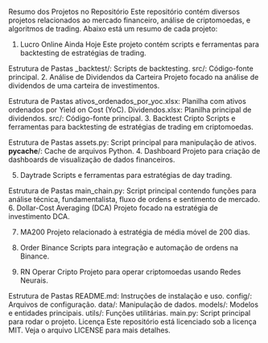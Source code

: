 Resumo dos Projetos no Repositório
Este repositório contém diversos projetos relacionados ao mercado financeiro, análise de criptomoedas, e algoritmos de trading. Abaixo está um resumo de cada projeto:

1. Lucro Online Ainda Hoje
Este projeto contém scripts e ferramentas para backtesting de estratégias de trading.

Estrutura de Pastas
_backtest/: Scripts de backtesting.
src/: Código-fonte principal.
2. Análise de Dividendos da Carteira
Projeto focado na análise de dividendos de uma carteira de investimentos.

Estrutura de Pastas
ativos_ordenados_por_yoc.xlsx: Planilha com ativos ordenados por Yield on Cost (YoC).
Dividendos.xlsx: Planilha principal de dividendos.
src/: Código-fonte principal.
3. Backtest Cripto
Scripts e ferramentas para backtesting de estratégias de trading em criptomoedas.

Estrutura de Pastas
assets.py: Script principal para manipulação de ativos.
__pycache__/: Cache de arquivos Python.
4. Dashboard
Projeto para criação de dashboards de visualização de dados financeiros.

5. Daytrade
Scripts e ferramentas para estratégias de day trading.

Estrutura de Pastas
main_chain.py: Script principal contendo funções para análise técnica, fundamentalista, fluxo de ordens e sentimento de mercado.
6. Dollar-Cost Averaging (DCA)
Projeto focado na estratégia de investimento DCA.

7. MA200
Projeto relacionado à estratégia de média móvel de 200 dias.

8. Order Binance
Scripts para integração e automação de ordens na Binance.

9. RN Operar Cripto
Projeto para operar criptomoedas usando Redes Neurais.

Estrutura de Pastas
README.md: Instruções de instalação e uso.
config/: Arquivos de configuração.
data/: Manipulação de dados.
models/: Modelos e entidades principais.
utils/: Funções utilitárias.
main.py: Script principal para rodar o projeto.
Licença
Este repositório está licenciado sob a licença MIT. Veja o arquivo LICENSE para mais detalhes.
